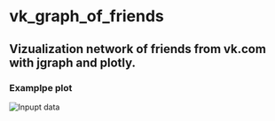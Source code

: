 # vk_graph_of_friends
## Vizualization network of friends from vk.com with jgraph and plotly.
### Examplpe plot
![Inpupt data](gif.gif)
